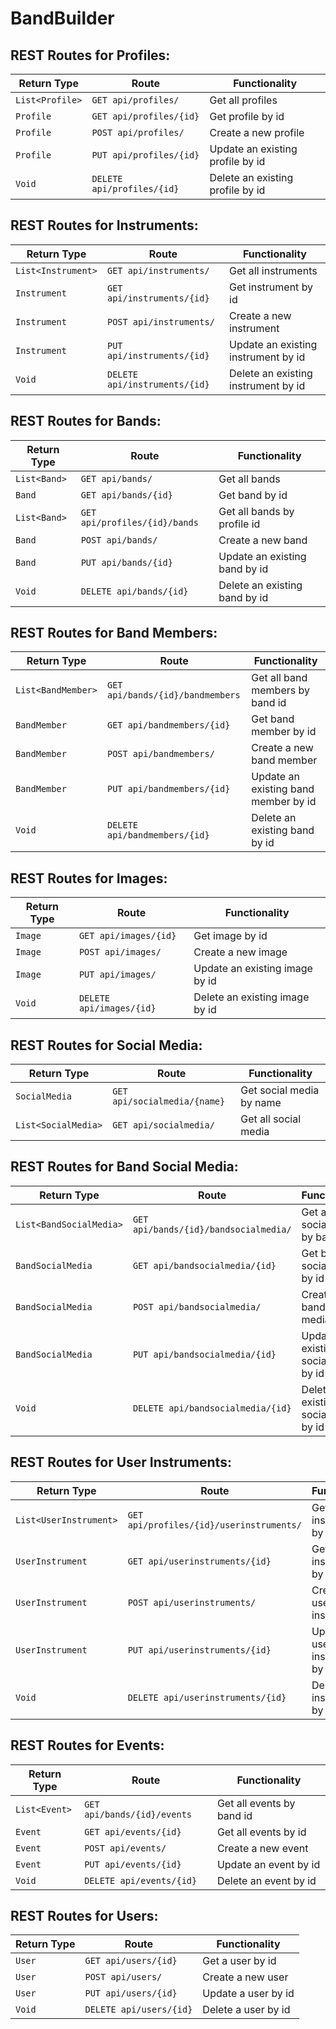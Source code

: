 # BandBuilder

## REST Routes for Profiles:

| Return Type      | Route                     | Functionality                      |
|------------------|---------------------------|------------------------------------|
| `List<Profile>`  |`GET api/profiles/`        | Get all profiles                   |
| `Profile`        |`GET api/profiles/{id}`    | Get profile by id                  |
| `Profile`        |`POST api/profiles/`       | Create a new profile               |
| `Profile`        |`PUT api/profiles/{id}`    | Update an existing profile by id   |
| `Void`           |`DELETE api/profiles/{id}` | Delete an existing profile by id   |

## REST Routes for Instruments:

| Return Type         | Route                        | Functionality                        |
|---------------------|------------------------------|--------------------------------------|
| `List<Instrument>`  |`GET api/instruments/`        | Get all instruments                  |
| `Instrument`        |`GET api/instruments/{id}`    | Get instrument by id                 |
| `Instrument`        |`POST api/instruments/`       | Create a new instrument              |
| `Instrument`        |`PUT api/instruments/{id}`    | Update an existing instrument by id  |
| `Void`              |`DELETE api/instruments/{id}` | Delete an existing instrument by id  |

## REST Routes for Bands:

| Return Type      | Route                        | Functionality                  |
|------------------|------------------------------|--------------------------------|
| `List<Band>`     |`GET api/bands/`              | Get all bands                  |
| `Band`           |`GET api/bands/{id}`          | Get band by id                 |
| `List<Band>`     |`GET api/profiles/{id}/bands` | Get all bands by profile id    |
| `Band`           |`POST api/bands/`             | Create a new band              |
| `Band`           |`PUT api/bands/{id}`          | Update an existing band by id  |
| `Void`           |`DELETE api/bands/{id}`       | Delete an existing band by id  |

## REST Routes for Band Members:

| Return Type         | Route                           | Functionality                         |
|---------------------|---------------------------------|---------------------------------------|
| `List<BandMember>`  |`GET api/bands/{id}/bandmembers` | Get all band members by band id       |
| `BandMember`        |`GET api/bandmembers/{id}`       | Get band member by id                 |
| `BandMember`        |`POST api/bandmembers/`          | Create a new band member              |
| `BandMember`        |`PUT api/bandmembers/{id}`       | Update an existing band member by id  |  
| `Void`              |`DELETE api/bandmembers/{id}`    | Delete an existing band by id         |

## REST Routes for Images:

| Return Type         | Route                           | Functionality                         |
|---------------------|---------------------------------|---------------------------------------|
| `Image`             |`GET api/images/{id}`            | Get image by id                       |
| `Image`             |`POST api/images/`               | Create a new image                    |
| `Image`             |`PUT api/images/`                | Update an existing image by id        |
| `Void`              |`DELETE api/images/{id}`         | Delete an existing image by id        |

## REST Routes for Social Media:

| Return Type         | Route                           | Functionality                         |
|---------------------|---------------------------------|---------------------------------------|
| `SocialMedia`       |`GET api/socialmedia/{name}`     | Get social media by name              |
| `List<SocialMedia>` |`GET api/socialmedia/`           | Get all social media                  |

## REST Routes for Band Social Media:

| Return Type               | Route                                    | Functionality                               |
|---------------------------|------------------------------------------|---------------------------------------------|
| `List<BandSocialMedia>`   |`GET api/bands/{id}/bandsocialmedia/`     | Get all band social media by band id        |
| `BandSocialMedia`         |`GET api/bandsocialmedia/{id}`            | Get band social media by id                 |
| `BandSocialMedia`         |`POST api/bandsocialmedia/`               | Create a new band social media              |
| `BandSocialMedia`         |`PUT api/bandsocialmedia/{id}`            | Update an existing band social media by id  |
| `Void`                    |`DELETE api/bandsocialmedia/{id}`         | Delete an existing band social media by id  |

## REST Routes for User Instruments:

| Return Type               | Route                                    | Functionality                               |
|---------------------------|------------------------------------------|---------------------------------------------|
| `List<UserInstrument>`    |`GET api/profiles/{id}/userinstruments/`  | Get all user instruments by profile id      |
| `UserInstrument`          |`GET api/userinstruments/{id}`            | Get user instrument by id                   |
| `UserInstrument`          |`POST api/userinstruments/`               | Create a new user instrument                |
| `UserInstrument`          |`PUT api/userinstruments/{id}`            | Update a user instrument by id              |
| `Void`                    |`DELETE api/userinstruments/{id}`         | Delete a user instrument by id              |

## REST Routes for Events:

| Return Type               | Route                                    | Functionality                               |
|---------------------------|------------------------------------------|---------------------------------------------|
| `List<Event>`             |`GET api/bands/{id}/events`               | Get all events by band id                   |
| `Event`                   |`GET api/events/{id}`                     | Get all events by id                        |
| `Event`                   |`POST api/events/`                        | Create a new event                          |
| `Event`                   |`PUT api/events/{id}`                     | Update an event by id                       |
| `Void`                    |`DELETE api/events/{id}`                  | Delete an event by id                       |

## REST Routes for Users:

| Return Type               | Route                                    | Functionality                               |
|---------------------------|------------------------------------------|---------------------------------------------|
| `User`                    |`GET api/users/{id}`                      | Get a user by id                            |
| `User`                    |`POST api/users/`                         | Create a new user                           |
| `User`                    |`PUT api/users/{id}`                      | Update a user by id                         |
| `Void`                    |`DELETE api/users/{id}`                   | Delete a user by id                         |
